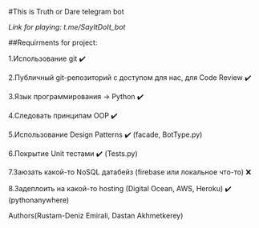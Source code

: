 #This is Truth or Dare telegram bot

*Link for playing: t.me/SayItDoIt_bot*

##Requirments for project:

1.Использование git :heavy_check_mark:

2.Публичный git-репозиторий с доступом для нас, для Code Review :heavy_check_mark:

3.Язык программирования → Python :heavy_check_mark:

4.Следовать принципам OOP :heavy_check_mark:

5.Использование Design Patterns :heavy_check_mark: (facade, BotType.py)

6.Покрытие Unit тестами :heavy_check_mark: (Tests.py)

7.Заюзать какой-то NoSQL датабейз (firebase или локальное что-то) :x:

8.Задеплоить на какой-то hosting (Digital Ocean, AWS, Heroku) :heavy_check_mark: (pythonanywhere)

Authors(Rustam-Deniz Emirali, Dastan Akhmetkerey)
